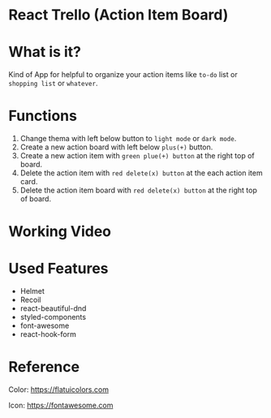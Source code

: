 # React Trello (Action Item Board)

# What is it?

Kind of App for helpful to organize your action items like `to-do` list or `shopping list` or `whatever`.

# Functions

1. Change thema with left below button to `light mode` or `dark mode`.
2. Create a new action board with left below `plus(+)` button.
3. Create a new action item with `green plue(+) button` at the right top of board.
4. Delete the action item with `red delete(x) button` at the each action item card.
5. Delete the action item board with `red delete(x) button` at the right top of board.

# Working Video

# Used Features

-   Helmet
-   Recoil
-   react-beautiful-dnd
-   styled-components
-   font-awesome
-   react-hook-form

# Reference

Color: https://flatuicolors.com

Icon: https://fontawesome.com
